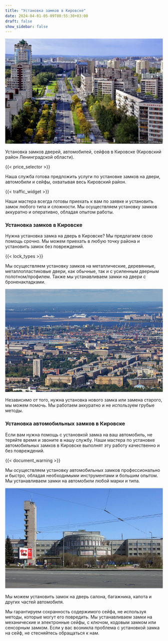 ```yaml
---
title: "Установка замков в Кировске"
date: 2024-04-01-05-09T00:55:30+03:00
draft: false
show_sidebar: false
---
```


![Установка замков в Кировске](Kirovsk1.jpg)

Установка замков дверей, автомобилей, сейфов в Кировске (Кировский район Ленинградской области).

{{< price_selector >}}

Наша служба готова предложить услуги по установке замков на двери, автомобили и сейфы, охватывая весь Кировский район.

{{< traffic_widget >}}

Наши мастера всегда готовы приехать к вам по заявке и установить замок любого типа и сложности. Мы осуществляем установку замков аккуратно и оперативно, обладая опытом работы.

### Установка замков в Кировске

Нужна установка замка на дверь в Кировске? Мы предлагаем свою помощь срочно. Мы можем приехать в любую точку района и установить замок без повреждений.

{{< lock_types >}}

Мы осуществляем установку замков на металлические, деревянные, металлопластиковые двери, как обычные, так и с усиленным дверным полотном/профилем. Также мы устанавливаем замки на двери с броненакладками.

![Установка замков в Кировске](Kirovsk2.jpg)

Независимо от того, нужна установка нового замка или замена старого, мы можем помочь. Мы работаем аккуратно и не используем грубые методы.

### Установка автомобильных замков в Кировске

Если вам нужна помощь с установкой замка на ваш автомобиль, не теряйте время и звоните в нашу службу. Наши мастера по установке автомобильных замков в Кировске выполнят эту работу качественно и без повреждений.

{{< document_warning >}}

Мы осуществляем установку автомобильных замков профессионально и быстро, обладая необходимыми инструментами и большим опытом. Мы устанавливаем замки на автомобили любой марки и типа.

![Установка замков в Кировске](Kirovsk3.jpg)

Мы можем установить замок на дверь салона, багажника, капота и других частей автомобиля.

Мы гарантируем сохранность содержимого сейфа, не используя методы, которые могут его повредить. Мы устанавливаем замки на механические и электронные сейфы, с ключом, кодовым замком или сенсорным замком. Если у вас возникла проблема с установкой замка на сейф, не стесняйтесь обращаться к нам.
